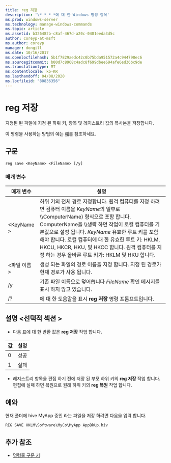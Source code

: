 ```yaml
---
title: reg 저장
description: '\* * * *에 대 한 Windows 명령 항목'
ms.prod: windows-server
ms.technology: manage-windows-commands
ms.topic: article
ms.assetid: b326482b-c8af-467d-a20c-0481eeda3d5c
author: coreyp-at-msft
ms.author: coreyp
manager: dongill
ms.date: 10/16/2017
ms.openlocfilehash: 5b1f7829aedc42c0b75bda951572a4c944798ec6
ms.sourcegitcommit: b00d7c8968c4adc8f699dbee694afe6ed36bc9de
ms.translationtype: MT
ms.contentlocale: ko-KR
ms.lasthandoff: 04/08/2020
ms.locfileid: "80836356"
---
```

# <a name="reg-save"></a>reg 저장



지정된 된 파일에 지정 된 하위 키, 항목 및 레지스트리 값의 복사본을 저장합니다.

이 명령을 사용하는 방법의 예는 [예](#BKMK_examples)를 참조하세요.

## <a name="syntax"></a>구문

```
reg save <KeyName> <FileName> [/y]
```

### <a name="parameters"></a>매개 변수

|매개 변수|설명|
|---------|-----------|
|\<KeyName >|하위 키의 전체 경로 지정합니다. 원격 컴퓨터를 지정 하려면 컴퓨터 이름을 *KeyName*의 일부로 \\\\ComputerName\) 형식으로 포함 합니다. ComputerName을 \\\\생략 하면 작업이 로컬 컴퓨터를 기본값으로 설정 됩니다. *KeyName* 유효한 루트 키를 포함 해야 합니다. 로컬 컴퓨터에 대 한 유효한 루트 키: HKLM, HKCU, HKCR, HKU, 및 HKCC 합니다. 원격 컴퓨터를 지정 하는 경우 올바른 루트 키가: HKLM 및 HKU 합니다.|
|\<파일 이름 >|생성 되는 파일의 경로 이름을 지정 합니다. 지정 된 경로가 현재 경로가 사용 됩니다.|
|/y|기존 파일 이름으로 덮어씁니다 *FileName* 확인 메시지를 표시 하지 않고 있습니다.|
|/?|에 대 한 도움말을 표시 **reg 저장** 명령 프롬프트입니다.|

## <a name="remarks-optional-section"></a>설명 \<선택적 섹션 >

-   다음 표에 대 한 반환 값은 **reg 저장** 작업 합니다.

|값|설명|
|-----|-----------|
|0|성공|
|1|실패|
-   레지스트리 항목을 편집 하기 전에 저장 된 부모 하위 키의 **reg 저장** 작업 합니다. 편집에 실패 하면 복원으로 원래 하위 키의 **reg 복원** 작업 합니다.

## <a name="examples"></a><a name=BKMK_examples></a>예와

현재 폴더에 hive MyApp 중인 라는 파일을 저장 하려면 다음을 입력 합니다.
```
REG SAVE HKLM\Software\MyCo\MyApp AppBkUp.hiv
```

## <a name="additional-references"></a>추가 참조

- [명령줄 구문 키](command-line-syntax-key.md)